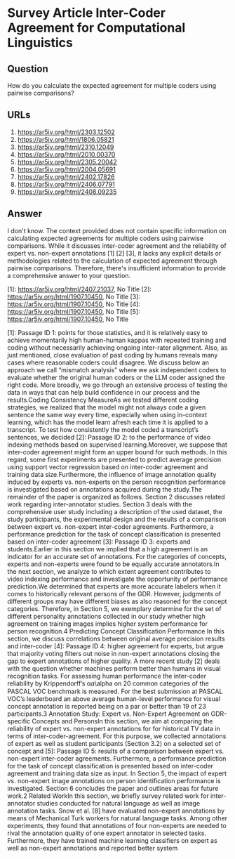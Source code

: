 # Survey Article Inter-Coder Agreement for Computational Linguistics

## Question

How do you calculate the expected agreement for multiple coders using pairwise comparisons?

## URLs

1. https://ar5iv.org/html/2303.12502
2. https://ar5iv.org/html/1806.05821
3. https://ar5iv.org/html/2310.12049
4. https://ar5iv.org/html/2010.00370
5. https://ar5iv.org/html/2305.20042
6. https://ar5iv.org/html/2004.05691
7. https://ar5iv.org/html/2402.17826
8. https://ar5iv.org/html/2406.07791
9. https://ar5iv.org/html/2408.09235

## Answer

I don't know. The context provided does not contain specific information on calculating expected agreements for multiple coders using pairwise comparisons. While it discusses inter-coder agreement and the reliability of expert vs. non-expert annotations [1] [2] [3], it lacks any explicit details or methodologies related to the calculation of expected agreement through pairwise comparisons. Therefore, there's insufficient information to provide a comprehensive answer to your question.

[1]: https://ar5iv.org/html/2407.21037, No Title
[2]: https://ar5iv.org/html/1907.10450, No Title
[3]: https://ar5iv.org/html/1907.10450, No Title
[4]: https://ar5iv.org/html/1907.10450, No Title
[5]: https://ar5iv.org/html/1907.10450, No Title

[1]: Passage ID 1: points for those statistics, and it is relatively easy to achieve momentarily high human-human kappas with repeated training and coding without necessarily achieving ongoing inter-rater alignment. Also, as just mentioned, close evaluation of past coding by humans reveals many cases where reasonable coders could disagree. We discuss below an approach we call “mismatch analysis” where we ask independent coders to evaluate whether the original human coders or the LLM coder assigned the right code. More broadly, we go through an extensive process of testing the data in ways that can help build confidence in our process and the results.Coding Consistency MeasureAs we tested different coding strategies, we realized that the model might not always code a given sentence the same way every time, especially when using in-context learning, which has the model learn afresh each time it is applied to a transcript. To test how consistently the model coded a transcript’s sentences, we decided
[2]: Passage ID 2: to the performance of video indexing methods based on supervised learning.Moreover, we suppose that inter-coder agreement might form an upper bound for such methods. In this regard, some first experiments are presented to predict average precision using support vector regression based on inter-coder agreement and training data size.Furthermore, the influence of image annotation quality induced by experts vs. non-experts on the person recognition performance is investigated based on annotations acquired during the study.The remainder of the paper is organized as follows. Section 2 discusses related work regarding inter-annotator studies. Section 3 deals with the comprehensive user study including a description of the used dataset, the study participants, the experimental design and the results of a comparison between expert vs. non-expert inter-coder agreements. Furthermore, a performance prediction for the task of concept classification is presented based on inter-coder agreement
[3]: Passage ID 3: experts and students.Earlier in this section we implied that a high agreement is an indicator for an accurate set of annotations. For the categories of concepts, experts and non-experts were found to be equally accurate annotators.In the next section, we analyze to which extent agreement contributes to video indexing performance and investigate the opportunity of performance prediction.We determined that experts are more accurate labelers when it comes to historically relevant persons of the GDR. However, judgments of different groups may have different biases as also reasoned for the concept categories. Therefore, in Section 5, we exemplary determine for the set of different personality annotations collected in our study whether high agreement on training images implies higher system performance for person recognition.4 Predicting Concept Classification Performance In this section, we discuss correlations between original average precision results and inter-coder
[4]: Passage ID 4: higher agreement for experts, but argue that majority voting filters out noise in non-expert annotations closing the gap to expert annotations of higher quality. A more recent study [2] deals with the question whether machines perform better than humans in visual recognition tasks. For assessing human performance the inter-coder reliability by Krippendorff’s α𝛼\alpha on 20 common categories of the PASCAL VOC benchmark is measured. For the best submission at PASCAL VOC’s leaderboard an above average human-level performance for visual concept annotation is reported being on a par or better than 19 of 23 participants.3 Annotation Study: Expert vs. Non-Expert Agreement on GDR-specific Concepts and PersonsIn this section, we aim at comparing the reliability of expert vs. non-expert annotations for for historical TV data in terms of inter-coder-agreement. For this purpose, we collected annotations of expert as well as student participants (Section 3.2) on a selected set of concept and
[5]: Passage ID 5: results of a comparison between expert vs. non-expert inter-coder agreements. Furthermore, a performance prediction for the task of concept classification is presented based on inter-coder agreement and training data size as input. In Section 5, the impact of expert vs. non-expert image annotations on person identification performance is investigated. Section 6 concludes the paper and outlines areas for future work.2 Related WorkIn this section, we briefly survey related work for inter-annotator studies conducted for natural language as well as image annotation tasks. Snow et al. [8] have evaluated non-expert annotations by means of Mechanical Turk workers for natural language tasks. Among other experiments, they found that annotations of four non-experts are needed to rival the annotation quality of one expert annotator in selected tasks. Furthermore, they have trained machine learning classifiers on expert as well as non-expert annotations and reported better system